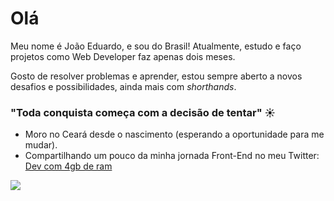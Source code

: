 # Olá
Meu nome é João Eduardo, e sou do Brasil! Atualmente, estudo e faço projetos como Web Developer faz apenas dois meses. 

Gosto de resolver problemas e aprender, estou sempre aberto a novos desafios e possibilidades, ainda mais com *shorthands*.


### "Toda conquista começa com a decisão de tentar" ☀️
- Moro no Ceará desde o nascimento (esperando a oportunidade para me mudar).
- Compartilhando um pouco da minha jornada Front-End no meu Twitter: [Dev com 4gb de ram](https://www.twitter.com/joaoduard)

<p align="left">
  <a href="https://www.instagram.com/joaoduardo/" alt="Instagram">
    <img src="https://img.shields.io/badge/-Instagram-1C1C1C?style=for-the-badge&logo=Instagram&logoColor=00FFFF&link=https://www.instagram.com/iuricode"/>
  </a>
